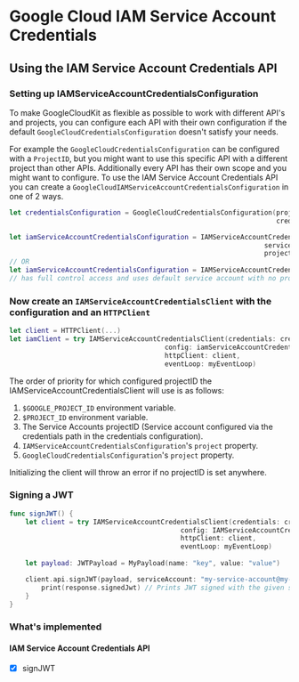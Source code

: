 # Google Cloud IAM Service Account Credentials

## Using the IAM Service Account Credentials API

### Setting up IAMServiceAccountCredentialsConfiguration

To make GoogleCloudKit as flexible as possible to work with different API's and projects,
you can configure each API with their own configuration if the default `GoogleCloudCredentialsConfiguration` doesn't satisfy your needs.

For example the `GoogleCloudCredentialsConfiguration` can be configured with a `ProjectID`, but you might
want to use this specific API with a different project than other APIs. Additionally every API has their own scope and you might want to configure.
To use the IAM Service Account Credentials API you can create a `GoogleCloudIAMServiceAccountCredentialsConfiguration` in one of 2 ways.

```swift
let credentialsConfiguration = GoogleCloudCredentialsConfiguration(project: "my-project-1",
                                                                   credentialsFile: "/path/to/service-account.json")

let iamServiceAccountCredentialsConfiguration = IAMServiceAccountCredentialsConfiguration(scope: [.cloudPlatform],
                                                                serviceAccount: "default",
                                                                project: "my-project-2")
// OR
let iamServiceAccountCredentialsConfiguration = IAMServiceAccountCredentialsConfiguration.default() 
// has full control access and uses default service account with no project specified.
```

### Now create an `IAMServiceAccountCredentialsClient` with the configuration and an `HTTPClient`
```swift
let client = HTTPClient(...)
let iamClient = try IAMServiceAccountCredentialsClient(credentials: credentialsConfiguration,
                                       config: iamServiceAccountCredentialsConfiguration,
                                       httpClient: client,
                                       eventLoop: myEventLoop)

```
The order of priority for which configured projectID the IAMServiceAccountCredentialsClient will use is as follows:
1. `$GOOGLE_PROJECT_ID` environment variable.
1. `$PROJECT_ID` environment variable.
2. The Service Accounts projectID (Service account configured via the credentials path in the credentials configuration).
3. `IAMServiceAccountCredentialsConfiguration`'s `project` property.
4. `GoogleCloudCredentialsConfiguration`'s `project` property.

Initializing the client will throw an error if no projectID is set anywhere.

### Signing a JWT

```swift
func signJWT() {
    let client = try IAMServiceAccountCredentialsClient(credentials: credentialsConfiguration,
                                           config: IAMServiceAccountCredentialsConfiguration,
                                           httpClient: client,
                                           eventLoop: myEventLoop)
                                           
    let payload: JWTPayload = MyPayload(name: "key", value: "value")

    client.api.signJWT(payload, serviceAccount: "my-service-account@my-domain.com").map { response in
        print(response.signedJwt) // Prints JWT signed with the given service account's credentials 
    }
}
```
### What's implemented

#### IAM Service Account Credentials API
* [x] signJWT
